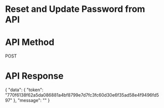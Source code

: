 # Reset and Update Password from API
# API Method
POST
# API Response
{
  "data": {
    "token": "770f6138f62a5da086881a4bf8799e7d7fc3fc60d30e6f35ad58e4f9496fd597"
  },
  "message": ""
}
